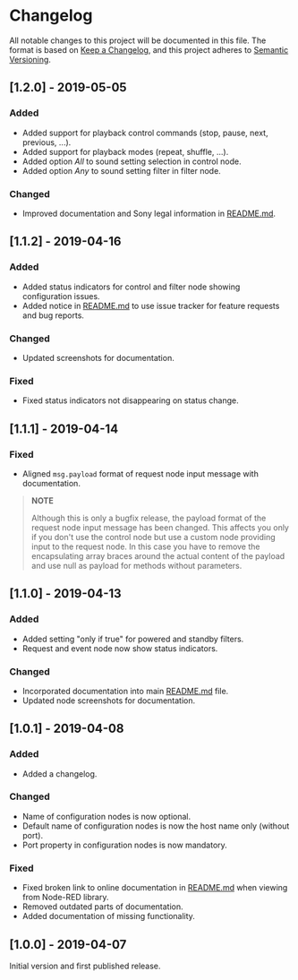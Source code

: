 # Changelog
All notable changes to this project will be documented in this file.
The format is based on [Keep a Changelog](https://keepachangelog.com/en/1.0.0/),
and this project adheres to [Semantic Versioning](https://semver.org/spec/v2.0.0.html).

## [1.2.0] - 2019-05-05
### Added
- Added support for playback control commands (stop, pause, next, previous, ...).
- Added support for playback modes (repeat, shuffle, ...).
- Added option _All_ to sound setting selection in control node.
- Added option _Any_ to sound setting filter in filter node.

### Changed
- Improved documentation and Sony legal information in [README.md](README.md).

## [1.1.2] - 2019-04-16
### Added
- Added status indicators for control and filter node showing configuration issues.
- Added notice in [README.md](README.md) to use issue tracker for feature requests and bug reports.

### Changed
- Updated screenshots for documentation.

### Fixed
- Fixed status indicators not disappearing on status change.

## [1.1.1] - 2019-04-14
### Fixed
- Aligned `msg.payload` format of request node input message with documentation.

> **NOTE**
>
> Although this is only a bugfix release, the payload format of the request node
> input message has been changed. This affects you only if you don't use the
> control node but use a custom node providing input to the request node. In
> this case you have to remove the encapsulating array braces around the actual
> content of the payload and use null as payload for methods without parameters.

## [1.1.0] - 2019-04-13
### Added
- Added setting "only if true" for powered and standby filters.
- Request and event node now show status indicators.

### Changed
- Incorporated documentation into main [README.md](README.md) file.
- Updated node screenshots for documentation.

## [1.0.1] - 2019-04-08
### Added
- Added a changelog.

### Changed
- Name of configuration nodes is now optional.
- Default name of configuration nodes is now the host name only (without port).
- Port property in configuration nodes is now mandatory.

### Fixed
- Fixed broken link to online documentation in [README.md](README.md) when viewing from Node-RED library.
- Removed outdated parts of documentation.
- Added documentation of missing functionality.

## [1.0.0] - 2019-04-07
Initial version and first published release.